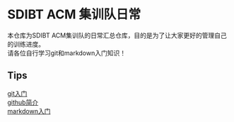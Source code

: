 # SDIBT ACM 集训队日常  
本仓库为SDIBT ACM集训队的日常汇总仓库，目的是为了让大家更好的管理自己的训练进度。  
请各位自行学习git和markdown入门知识！  
## Tips  
[git入门](http://www.liaoxuefeng.com/wiki/0013739516305929606dd18361248578c67b8067c8c017b000)  
[github简介](https://guides.github.com/activities/hello-world/)  
[markdown入门](https://guides.github.com/features/mastering-markdown/)  